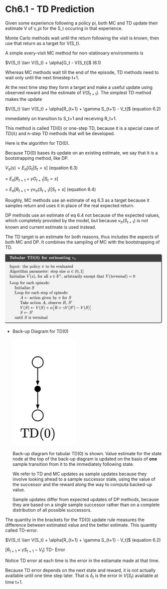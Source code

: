 # Ch6.1 - TD Prediction

Given some experience following a policy pi, both MC and TD update their estimate V of v_pi for the S_t occuring in that experience.

Monte Carlo methods wait until the return following the visit is known, then use that return as a target for V(S_t).

A simple every-visit MC method for non-statinoary environments is 

$V(S_t) \larr V(S_t) + \alpha[G_t - V(S_t)]$ (6.1)

Whereas MC methods wait till the end of the episode, TD methods need to wait only until the next timestep t+1. 

At the next time step they form a target and make a useful update using observed reward and the estimate of $V(S_{t+1})$. The simplest TD method makes the update

$V(S_t) \larr V(S_t) + \alpha[R_{t+1} + \gamma S_{t+1} - V_t]$ (equation 6.2)

immediately on transition to S_t+1 and receiving R_t+1.

This method is called TD(0) or one-step TD, because it is a special case of $TD(\lambda)$ and n-step TD methods that will be developed.

Here is the algorithm for TD(0).

Because TD(0) bases its update on an existing estimate, we say that it is a bootstrapping method, like DP.

$V_\pi(s) = E_\pi[G_t|S_t = s]$ (equation 6.3)

= $E_\pi[R_{t+1} + \gamma G_{t+1} |S_t = s]$

= $E_\pi[R_{t+1} + \gamma v_\pi(S_{t+1}) |S_t = s]$ (equation 6.4)

Roughly, MC methods use an estimate of eq 6.3 as a target because it samples return and uses it in place of the real expected return. 

DP methods use an estimate of eq 6.4 not because of the expected values, which completely provided by the model, but because $v_\pi(S_{t+1})$ is not known and current estimate is used instead.

The TD target is an estimate for both reasons, thus includes the aspects of both MC and DP. It combines the sampling of MC with the bootstrapping of TD. 

![Untitled](6.1-figures/Untitled.png)

- Back-up Diagram for TD(0)
    
    ![Untitled](6.1-figures/Untitled1.png)
    
    Back-up diagram for tabular TD(0) is shown. Value estimate for the state node at the top of the back-up diagram is updated on the basis of **one** sample transition from it to the immediately following state.
    
    We refer to TD and MC updates as sample updates because they involve looking ahead to a sample successor state, using the value of the successor and the reward along the way to computa backed-up value.
    
    Sample updates differ from expected updates of DP methods, because they are based on a single sample successor rather than on a complete distribution of all possible successors.
    

The quantity in the brackets for the TD(0) update rule measures the difference between estimated value and the better estimate. This quantity called TD-error.

$V(S_t) \larr V(S_t) + \alpha[R_{t+1} + \gamma S_{t+1} - V_t]$ (equation 6.2)

$[R_{t+1} + \gamma S_{t+1} - V_t]$ TD- Error

Notice TD error at each time is the error in the estiamate made at that time.

Because TD error depends on the next state and reward, it is not actually available until one time step later. That is $\delta_t$ is the error in $V(S_t)$ available at time t+1.